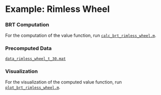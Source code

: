 # Example: Rimless Wheel

### BRT Computation

For the computation of the value function, run [`calc_brt_rimless_wheel.m`](calc_brt_rimless_wheel.m).

### Precomputed Data

[`data_rimless_wheel_t_30.mat`](https://drive.google.com/drive/folders/1xlu5wDWFpEuowMRS4W2vOJWn6iHFQN0a?usp=sharing)

### Visualization

For the visualization of the computed value function, run [`plot_brt_rimless_wheel.m`](plot_brt_rimless_wheel.m).
